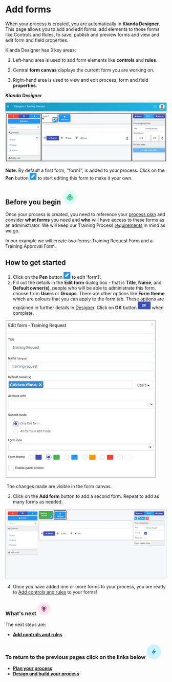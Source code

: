 # Add forms #

When your process is created, you are automatically in **Kianda Designer**. This page allows you to add and edit forms, add elements to those forms like Controls and Rules, to save, publish and preview forms and view and edit form and field properties.

Kianda Designer has 3 key areas:

1. Left-hand area is used to add form elements like **controls** and **rules**.

2. Central **form canvas** displays the current form you are working on.

3. Right-hand area is used to view and edit process, form and field **properties**.

***Kianda Designer***

![Form designer](images/formdesigner.png)

**Note**: By default a first form, "form1", is added to your process. Click on the **Pen** button  ![Pen button](images/penicon.png) to start editing this form to make it your own.



## Before you begin ![Process plan icon](images/11.png) 

Once your process is created, you need to reference your [process plan](getting-started/plan_process.md) and consider **what forms** you need and **who** will have access to these forms as an administrator. We will keep our Training Process [requirements](getting-started/plan_process.md#summary-of-requirements) in mind as we go.

In our example we will create two forms: Training Request Form and a Training Approval Form.



## How to get started

1. Click on the **Pen** button  ![Pen button](images/penicon.png) to edit 'form1'.
2. Fill out the details in the **Edit form** dialog box - that is **Title**, **Name**, and **Default owner(s)**, people who will be able to administrate this form, choose from **Users** or **Groups**. There are other options like **Form theme** which are colours that you can apply to the form tab. These options are explained in further details in [Designer](platform/form_designer2.md). Click on **OK** button ![OK button](images/ok.png) when complete. 

![Edit form](images/editform.png)

​		The changes made are visible in the form canvas.

3. Click on the **Add form** button to add a second form. Repeat to add as many forms as needed.

![Add form](images/addform.png)

4. Once you have added one or more forms to your process, you are ready to [Add controls and rules](getting-started/add_form_elements.md) to your forms! 






### What's next  ![Idea icon](images/18.png) ###

The next steps are: 

- **[Add controls and rules](getting-started/add_form_elements.md)**




### **To return to the previous pages click on the links below**  ![Lighting icon](images/10.png) 

- **[Plan your process](getting-started/plan_process.md)**
- [**Design and build your process**](getting-started/design_process.md) 

